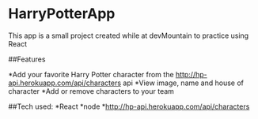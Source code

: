 # HarryPotterApp

This app is a small project created while at devMountain to practice using React

##Features

*Add your favorite Harry Potter character from the http://hp-api.herokuapp.com/api/characters api
*View image, name and house of character
*Add or remove characters to your team

##Tech used:
*React
*node
*http://hp-api.herokuapp.com/api/characters 

